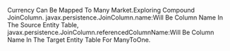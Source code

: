 Currency Can Be Mapped To Many Market.Exploring Compound JoinColumn.
javax.persistence.JoinColumn.name:Will Be Column Name In The Source Entity Table,
javax.persistence.JoinColumn.referencedColumnName:Will Be Column Name In The Target Entity Table For ManyToOne.